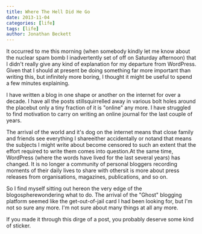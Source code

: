 ```yaml
---
title: Where The Hell Did He Go
date: 2013-11-04
categories: [life]
tags: [life]
author: Jonathan Beckett
---
```


It occurred to me this morning (when somebody kindly let me know about the nuclear spam bomb I inadvertently set of off on Saturday afternoon) that I didn't really give any kind of explanation for my departure from WordPress. Given that I should at present be doing something far more important than writing this, but infinitely more boring, I thought it might be useful to spend a few minutes explaining.

I have written a blog in one shape or another on the internet for over a decade. I have all the posts stillsquirrelled away in various bolt holes around the placebut only a tiny fraction of it is "online" any more. I have struggled to find motivation to carry on writing an online journal for the last couple of years.

The arrival of the world and it's dog on the internet means that close family and friends see everything I shareeither accidentally or notand that means the subjects I might write about become censored to such an extent that the effort required to write them comes into question.At the same time, WordPress (where the words have lived for the last several years) has changed. It is no longer a community of personal bloggers recording moments of their daily lives to share with othersit is more about press releases from organisations, magazines, publications, and so on.

So I find myself sitting out hereon the very edge of the blogospherewondering what to do. The arrival of the "Ghost" blogging platform seemed like the get-out-of-jail card I had been looking for, but I'm not so sure any more. I'm not sure about many things at all any more.

If you made it through this dirge of a post, you probably deserve some kind of sticker.